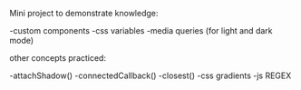 Mini project to demonstrate knowledge:

-custom components
-css variables
-media queries (for light and dark mode)


other concepts practiced:

-attachShadow()
-connectedCallback()
-closest()
-css gradients
-js REGEX